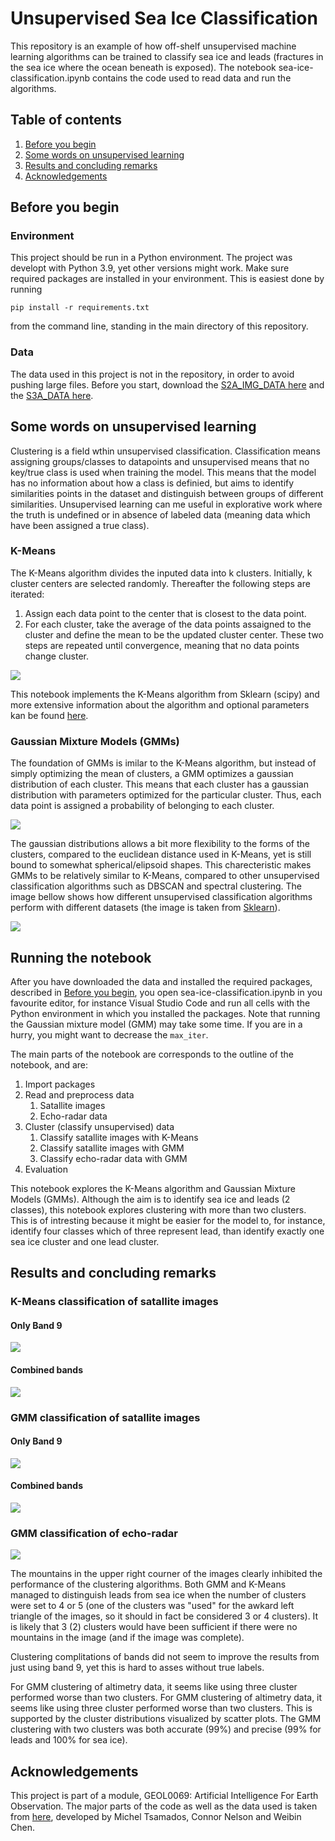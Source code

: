 # Unsupervised Sea Ice Classification

This repository is an example of how off-shelf unsupervised machine learning algorithms can be trained to classify sea ice and leads (fractures in the sea ice where the ocean beneath is exposed). The notebook sea-ice-classification.ipynb contains the code used to read data and run the algorithms.

## Table of contents
1. [Before you begin](#Before-you-begin)
2. [Some words on unsupervised learning](#unsupervised-learning)
3. [Results and concluding remarks](#Results)
4. [Acknowledgements](#Acknowledgements)

## Before you begin <a name="Before-you-begin"></a>

### Environment
This project should be run in a Python environment. The project was developt with Python 3.9, yet other versions might work. Make sure required packages are installed in your environment. This is easiest done by running

<code>pip install -r requirements.txt</code>

from the command line, standing in the main directory of this repository.

### Data
The data used in this project is not in the repository, in order to avoid pushing large files. Before you start, download the [S2A_IMG_DATA here](https://www.dropbox.com/scl/fo/ximrgbg56chuxbfzadcin/ABgmx6RvBRjtXFl3b6oUzLo?rlkey=k8re2gklruduc67hdd1aual6f&st=7kpcpyrv&dl=0) and the [S3A_DATA here](https://www.dropbox.com/scl/fo/cv0upe7f5bdasrt2pt42q/ANaMJpFd47M56W6atgVtbVY?rlkey=x7ndag4v38a1ule2lok1ba655&st=ol5wtg1l&dl=0). 

## Some words on unsupervised learning <a name="unsupervised-learning"></a>
Clustering is a field wthin unsupervised classification. Classification means assigning groups/classes to datapoints and unsupervised means that no key/true class is used when training the model. This means that the model has no information about how a class is definied, but aims to identify similarities points in the dataset and distinguish between groups of different similarities. Unsupervised learning can me useful in explorative work where the truth is undefined or in absence of labeled data (meaning data which have been assigned a true class).

### K-Means
The K-Means algorithm divides the inputed data into k clusters. Initially, k cluster centers are selected randomly. Thereafter the following steps are iterated:
1. Assign each data point to the center that is closest to the data point.
2. For each cluster, take the average of the data points assaigned to the cluster and define the mean to be the updated cluster center.
These two steps are repeated until convergence, meaning that no data points change cluster. 

![](Readme-Visuals/K-means.gif)

This notebook implements the K-Means algorithm from Sklearn (scipy) and more extensive information about the algorithm and optional parameters kan be found [here](https://scikit-learn.org/stable/modules/generated/sklearn.cluster.KMeans.html).

### Gaussian Mixture Models (GMMs)
The foundation of GMMs is imilar to the K-Means algorithm, but instead of simply optimizing the mean of clusters, a GMM optimizes a gaussian distribution of each cluster. This means that each cluster has a gaussian distribution with parameters optimized for the particular cluster. Thus, each data point is assigned a probability of belonging to each cluster.

![](Readme-Visuals/GMM.png)

The gaussian distributions allows a bit more flexibility to the forms of the clusters, compared to the euclidean distance used in K-Means, yet is still bound to somewhat spherical/elipsoid shapes. This charecteristic makes GMMs to be relatively similar to K-Means, compared to other unsupervised classification algorithms such as DBSCAN and spectral clustering. The image bellow shows how different unsupervised classification algorithms perform with different datasets (the image is taken from [Sklearn](https://scikit-learn.org/stable/auto_examples/cluster/plot_cluster_comparison.html#sphx-glr-auto-examples-cluster-plot-cluster-comparison-py)).

![](Readme-Visuals/cluster_comparison.png)

## Running the notebook <a name="Running"></a>
After you have downloaded the data and installed the required packages, described in [Before you begin](#Before-you-begin), you open sea-ice-classification.ipynb in you favourite editor, for instance Visual Studio Code and run all cells with the Python environment in which you installed the packages. Note that running the Gaussian mixture model (GMM) may take some time. If you are in a hurry, you might want to decrease the `max_iter`. 

The main parts of the notebook are corresponds to the outline of the notebook, and are:
1. Import packages
2. Read and preprocess data
   1. Satallite images
   2. Echo-radar data
3. Cluster (classify unsupervised) data
   1. Classify satallite images with K-Means
   2. Classify satallite images with GMM
   3. Classify echo-radar data with GMM
4. Evaluation

This notebook explores the K-Means algorithm and Gaussian Mixture Models (GMMs). Although the aim is to identify sea ice and leads (2 classes), this notebook explores clustering with more than two clusters. This is of intresting because it might be easier for the model to, for instance, identify four classes which of three represent lead, than identify exactly one sea ice cluster and one lead cluster.

## Results and concluding remarks <a name="Results"></a>

### K-Means classification of satallite images
#### Only Band 9
![](Results/KMeans_results.png)
#### Combined bands
![](Results/KMeans_combined_bands_results.png)
### GMM classification of satallite images
#### Only Band 9
![](Results/GMM_results.png)
#### Combined bands
![](Results/GMM_combined_bands_results.png)
### GMM classification of echo-radar
![](Results/GMM_results_echo.png)

The mountains in the upper right courner of the images clearly inhibited the performance of the clustering algorithms. Both GMM and K-Means managed to distinguish leads from sea ice when the number of clusters were set to 4 or 5 (one of the clusters was "used" for the awkard left triangle of the images, so it should in fact be considered 3 or 4 clusters). It is likely that 3 (2) clusters would have been sufficient if there were no mountains in the image (and if the image was complete).

Clustering complitations of bands did not seem to improve the results from just using band 9, yet this is hard to asses without true labels.

For GMM clustering of altimetry data, it seems like using three cluster performed worse than two clusters. For GMM clustering of altimetry data, it seems like using three cluster performed worse than two clusters. This is supported by the cluster distributions visualized by scatter plots. The GMM clustering with two clusters was both accurate (99%) and precise (99% for leads and 100% for sea ice).

## Acknowledgements <a name="Acknowledgements"></a>
This project is part of a module, GEOL0069: Artificial Intelligence For Earth Observation. The major parts of the code as well as the data used is taken from [here](https://cpomucl.github.io/GEOL0069-AI4EO/Chapter1_Unsupervised_Learning_Methods_2.html), developed by Michel Tsamados, Connor Nelson and Weibin Chen. 